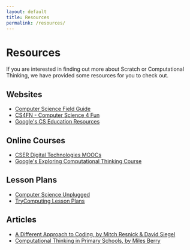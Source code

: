 ```yaml
---
layout: default
title: Resources
permalink: /resources/
---
```


# Resources

If you are interested in finding out more about Scratch or Computational Thinking, we have provided
some resources for you to check out.

## Websites

- [Computer Science Field Guide](http://csfieldguide.org.nz/)
- [CS4FN - Computer Science 4 Fun](http://www.cs4fn.org/)
- [Google's CS Education Resources](https://www.google.com/edu/cs/index.html)

## Online Courses

- [CSER Digital Technologies MOOCs](https://csdigitaltech.appspot.com/course)
- [Google's Exploring Computational Thinking Course](https://computationalthinkingcourse.withgoogle.com/course)

## Lesson Plans

- [Computer Science Unplugged](http://csunplugged.org/)
- [TryComputing Lesson Plans](http://www.trycomputing.org/inspire)

## Articles

- [A Different Approach to Coding, by Mitch Resnick & David Siegel](https://medium.com/bright/a-different-approach-to-coding-d679b06d83a#.29oqihww7)
- [Computational Thinking in Primary Schools, by Miles Berry](http://milesberry.net/2014/03/computational-thinking-in-primary-schools/)


